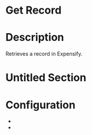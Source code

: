 ﻿# Get Record

# Description

Retrieves a record in Expensify.

# Untitled Section

# Configuration

* 
*
